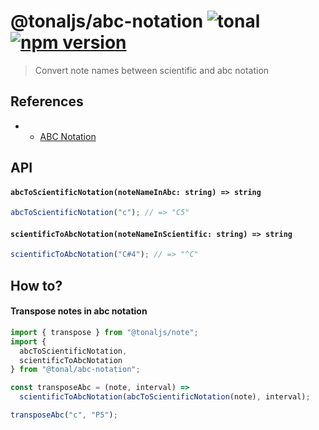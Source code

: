 # @tonaljs/abc-notation ![tonal](https://img.shields.io/badge/@tonaljs-abc-notation-yellow.svg?style=flat-square) [![npm version](https://img.shields.io/npm/v/@tonaljs/abc_notation.svg?style=flat-square)](https://www.npmjs.com/package/@tonaljs/abc-notation)

> Convert note names between scientific and abc notation

## References

- - [ABC Notation](https://en.wikipedia.org/wiki/ABC_notation)

## API

#### `abcToScientificNotation(noteNameInAbc: string) => string`

```js
abcToScientificNotation("c"); // => "C5"
```

#### `scientificToAbcNotation(noteNameInScientific: string) => string`

```js
scientificToAbcNotation("C#4"); // => "^C"
```

## How to?

#### Transpose notes in abc notation

```js
import { transpose } from "@tonaljs/note";
import {
  abcToScientificNotation,
  scientificToAbcNotation
} from "@tonal/abc-notation";

const transposeAbc = (note, interval) =>
  scientificToAbcNotation(abcToScientificNotation(note), interval);

transposeAbc("c", "P5");
```
